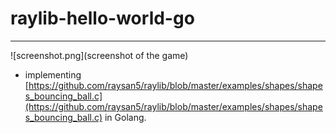 # raylib-hello-world-go

---

![screenshot.png](screenshot of the game)

- implementing [https://github.com/raysan5/raylib/blob/master/examples/shapes/shapes_bouncing_ball.c](https://github.com/raysan5/raylib/blob/master/examples/shapes/shapes_bouncing_ball.c) in Golang.


